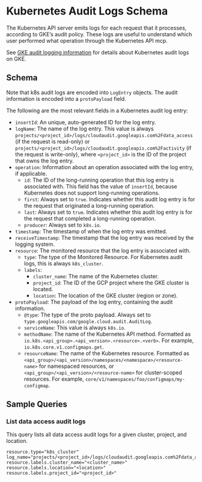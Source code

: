 # Kubernetes Audit Logs Schema

The Kubernetes API server emits logs for each request that it processes, according to GKE’s audit policy.
These logs are useful to understand which user performed what operation through the Kubernetes API mcp.

See [GKE audit logging information](https://cloud.google.com/kubernetes-engine/docs/how-to/audit-logging) for details about Kubernetes audit logs on GKE.

## Schema

Note that k8s audit logs are encoded into `LogEntry` objects. The audit information is encoded into a `protoPayload` field.

The following are the most relevant fields in a Kubernetes audit log entry:

- `insertId`: An unique, auto-generated ID for the log entry.
- `logName`: The name of the log entry. This value is always `projects/<project_id>/logs/cloudaudit.googleapis.com%2Fdata_access` (if the request is read-only) or `projects/<project_id>/logs/cloudaudit.googleapis.com%2Factivity` (if the request is write-only), where `<project_id>` is the ID of the project that owns the log entry.
- `operation`: Information about an operation associated with the log entry, if applicable.
  - `id`: The ID of the long-running operation that this log entry is associated with. This field has the value of `insertId`, because Kubernetes does not support long-running operations.
  - `first`: Always set to `true`. Indicates whether this audit log entry is for the request that originated a long-running operation.
  - `last`: Always set to `true`. Indicates whether this audit log entry is for the request that completed a long-running operation.
  - `producer`: Always set to `k8s.io`.
- `timestamp`: The timestamp of when the log entry was emitted.
- `receiveTimestamp`: The timestamp that the log entry was received by the logging system.
- `resource`: The monitored resource that the log entry is associated with.
  - `type`: The type of the Monitored Resource. For Kubernetes audit logs, this is always `k8s_cluster`.
  - `labels`:
    - `cluster_name`: The name of the Kubernetes cluster.
    - `project_id`: The ID of the GCP project where the GKE cluster is located.
    - `location`: The location of the GKE cluster (region or zone).
- `protoPayload`: The payload of the log entry, containing the audit information.
  - `@type`: The type of the proto payload. Always set to `type.googleapis.com/google.cloud.audit.AuditLog`.
  - `serviceName`: This value is always `k8s.io`.
  - `methodName`: The name of the Kubernetes API method. Formatted as `io.k8s.<api_group>.<api_version>.<resource>.<verb>`. For example, `io.k8s.core.v1.configmaps.get`.
  - `resourceName`: The name of the Kubernetes resource. Formatted as `<api_group>/<api_version>/namespaces/<namespace>/<resource-name>` for namespaced resources, or `<api_group>/<api_version>/<resource-name>` for cluster-scoped resources. For example, `core/v1/namespaces/foo/configmaps/my-configmap`.

## Sample Queries

### List data access audit logs

This query lists all data access audit logs for a given cluster, project, and location.

```lql
resource.type="k8s_cluster"
log_name="projects/<project_id>/logs/cloudaudit.googleapis.com%2Fdata_access"
resource.labels.cluster_name="<cluster_name>"
resource.labels.location="<location>"
resource.labels.project_id="<project_id>"
```
